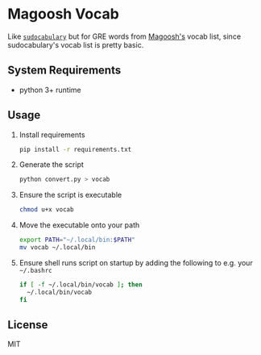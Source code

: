 # Magoosh Vocab

Like [`sudocabulary`](https://github.com/badarsh2/Sudocabulary) but for GRE words from [Magoosh's](https://gre.magoosh.com/) vocab list, since sudocabulary's vocab list is pretty basic.


## System Requirements

- python 3+ runtime


## Usage

1. Install requirements
    ```sh
    pip install -r requirements.txt
    ```

1. Generate the script
    ```sh
    python convert.py > vocab
    ```

1. Ensure the script is executable
    ```sh
    chmod u+x vocab
    ```

1. Move the executable onto your path
    ```sh
    export PATH="~/.local/bin:$PATH"
    mv vocab ~/.local/bin
    ```

1. Ensure shell runs script on startup by adding the following to e.g. your `~/.bashrc`
    ```sh
    if [ -f ~/.local/bin/vocab ]; then
      ~/.local/bin/vocab
    fi
    ```

## License

MIT
